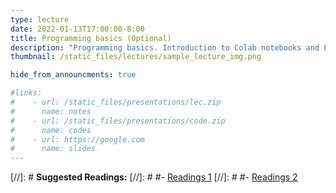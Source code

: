 ```yaml
---
type: lecture
date: 2022-01-13T17:00:00-8:00
title: Programming basics (Optional) 
description: "Programming basics. Introduction to Colab notebooks and Python syntax. NumPy."
thumbnail: /static_files/lectures/sample_lecture_img.png

hide_from_announcments: true

#links: 
#    - url: /static_files/presentations/lec.zip
#      name: notes
#    - url: /static_files/presentations/code.zip
#      name: codes
#    - url: https://google.com
#      name: slides
---
```

[//]: # **Suggested Readings:**
[//]: # #- [Readings 1](http://example.com)
[//]: # #- [Readings 2](http://example.com)
